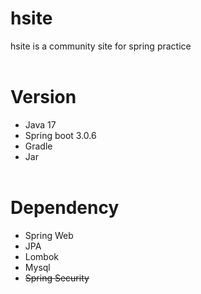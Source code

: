 # hsite
hsite is a community site for spring practice
<br></br>




# Version
* Java 17
* Spring boot 3.0.6
* Gradle
* Jar
<br></br>

# Dependency
* Spring Web
* JPA
* Lombok
* Mysql
* ~~Spring Security~~
